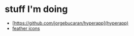 # stuff I'm doing

* [https://github.com/jorgebucaran/hyperapp](hyperapp)
* [feather icons](https://feathericons.com/)

